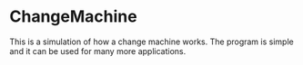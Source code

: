 # ChangeMachine
This is a simulation of how a change machine works. The program is simple and it can be used for many more applications.

